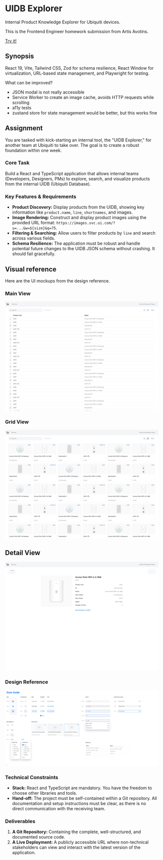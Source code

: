 # UIDB Explorer

Internal Product Knowledge Explorer for Ubiquiti devices.

This is the Frontend Engineer homework submission from Artis Avotins.

[Try it!](https://example.com)

## Synopsis

React 19, Vite, Tailwind CSS, Zod for schema resilience, React Window for virtualization, URL-based state management, and Playwright for testing.

What can be improved?

- JSON modal is not really accessible
- Service Worker to create an image cache, avoids HTTP requests while scrolling
- a11y tests
- zustand store for state management would be better, but this works fine

## Assignment

You are tasked with kick-starting an internal tool, the "UIDB Explorer," for another team at Ubiquiti to take over. The goal is to create a robust foundation within one week.

### Core Task

Build a React and TypeScript application that allows internal teams (Developers, Designers, PMs) to explore, search, and visualize products from the internal UIDB (Ubiquiti Database).

### Key Features & Requirements

- **Product Discovery:** Display products from the UIDB, showing key information like `product.name`, `line`, `shortnames`, and images.
- **Image Rendering:** Construct and display product images using the provided URL format: `https://images.svc.ui.com/?u=...&w=${size}&q=75`.
- **Filtering & Searching:** Allow users to filter products by `line` and search across various fields.
- **Schema Resilience:** The application must be robust and handle potential future changes to the UIDB JSON schema without crashing. It should fail gracefully.

## Visual reference

Here are the UI mockups from the design reference.

### Main View

![Main View of the UIDB Explorer](./reference/list-view.jpg)

### Grid View

![Grid View of the UIDB Explorer](./reference/list-grid-view.jpg)

## Detail View

![Detail View of the UIDB Explorer](./reference/device-open.jpg)

### Design Reference

![Design Reference for the UIDB Explorer](./reference/style-guide.jpg)

### Technical Constraints

- **Stack:** React and TypeScript are mandatory. You have the freedom to choose other libraries and tools.
- **Hand-off:** The project must be self-contained within a Git repository. All documentation and setup instructions must be clear, as there is no direct communication with the receiving team.

### Deliverables

1.  **A Git Repository:** Containing the complete, well-structured, and documented source code.
2.  **A Live Deployment:** A publicly accessible URL where non-technical stakeholders can view and interact with the latest version of the application.
